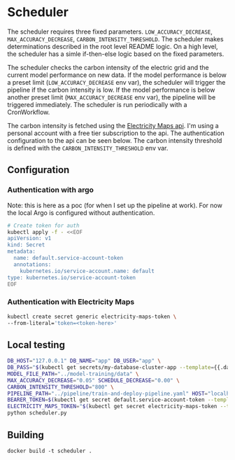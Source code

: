 # Scheduler

The scheduler requires three fixed parameters. `LOW_ACCURACY_DECREASE`, `MAX_ACCURACY_DECREASE`, `CARBON_INTENSITY_THRESHOLD`. The scheduler makes determinations described in the root level README logic. On a high level, the scheduler has a simle if-then-else logic based on the fixed parameters.

The scheduler checks the carbon intensity of the electric grid and the current model performance on new data. If the model performance is below a preset limit (`LOW_ACCURACY_DECREASE` env var), the scheduler will trigger the pipeline if the carbon intensity is low. If the model performance is below another preset limit (`MAX_ACCURACY_DECREASE` env var), the pipeline will be triggered immediately. The scheduler is run periodically with a CronWorkflow.

The carbon intensity is fetched using the [Electricity Maps api](https://app.electricitymaps.com/). I'm using a personal account with a free tier subscription to the api. The authentication configuration to the api can be seen below. The carbon intensity threshold is defined with the `CARBON_INTENSITY_THRESHOLD` env var.


## Configuration

### Authentication with argo

Note: this is here as a poc (for when I set up the pipeline at work). For now the local Argo is configured without authentication.

```bash
# Create token for auth
kubectl apply -f - <<EOF
apiVersion: v1
kind: Secret
metadata:
  name: default.service-account-token
  annotations:
    kubernetes.io/service-account.name: default
type: kubernetes.io/service-account-token
EOF
```

### Authentication with Electricity Maps

```bash
kubectl create secret generic electricity-maps-token \
--from-literal='token=<token-here>'
```

## Local testing

```bash
DB_HOST="127.0.0.1" DB_NAME="app" DB_USER="app" \
DB_PASS="$(kubectl get secrets/my-database-cluster-app --template={{.data.password}} | base64 -D)" \
MODEL_FILE_PATH="../model-training/data" \
MAX_ACCURACY_DECREASE="0.05" SCHEDULE_DECREASE="0.00" \
CARBON_INTENSITY_THRESHOLD="800" \
PIPELINE_PATH="../pipeline/train-and-deploy-pipeline.yaml" HOST="localhost" \
BEARER_TOKEN=$(kubectl get secret default.service-account-token --template={{.data.token}} | base64 -D) \
ELECTRICITY_MAPS_TOKEN="$(kubectl get secret electricity-maps-token --template={{.data.token}} | base64 -D)" \
python scheduler.py
```

## Building


`docker build -t scheduler .`
